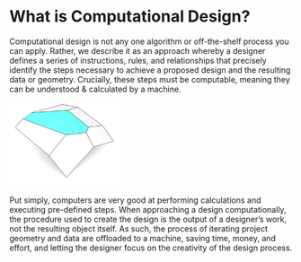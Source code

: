 # What is Computational Design?

Computational design is not any one algorithm or off-the-shelf process you can apply. Rather, we describe it as an approach whereby a designer defines a series of instructions, rules, and relationships that precisely identify the steps necessary to achieve a proposed design and the resulting data or geometry. Crucially, these steps must be computable, meaning they can be understood & calculated by a machine.

<img src="../.gitbook/assets/intro/compdesign.gif" style="width:200px;"/>

Put simply, computers are very good at performing calculations and executing pre-defined steps. When approaching a design computationally, the procedure used to create the design is the output of a designer’s work, not the resulting object itself. As such, the process of iterating project geometry and data are offloaded to a machine, saving time, money, and effort, and letting the designer focus on the creativity of the design process.

